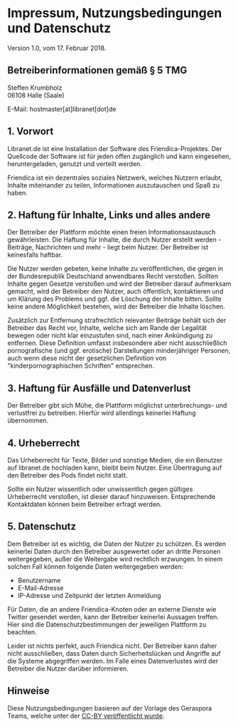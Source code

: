 # Impressum, Nutzungsbedingungen und Datenschutz

Version 1.0, vom 17. Februar 2018.

## Betreiberinformationen gemäß § 5 TMG

Steffen Krumbholz  
06108 Halle (Saale)  

E-Mail: hostmaster[at]libranet[dot]de  

## 1. Vorwort

Libranet.de ist eine Installation der Software des Friendica-Projektes. Der Quellcode der Software ist für jeden offen zugänglich und kann eingesehen, heruntergeladen, genutzt und verteilt werden.

Friendica ist ein dezentrales soziales Netzwerk, welches Nutzern erlaubt, Inhalte miteinander zu teilen, Informationen auszutauschen und Spaß zu haben.

## 2. Haftung für Inhalte, Links und alles andere

Der Betreiber der Plattform möchte einen freien Informationsaustausch gewährleisten. Die Haftung für Inhalte, die durch Nutzer erstellt werden - Beiträge, Nachrichten und mehr - liegt beim Nutzer. Der Betreiber ist keinesfalls haftbar.

Die Nutzer werden gebeten, keine Inhalte zu veröffentlichen, die gegen in der Bundesrepublik Deutschland anwendbares Recht verstoßen. Sollten Inhalte gegen Gesetze verstoßen und wird der Betreiber darauf aufmerksam gemacht, wird der Betreiber den Nutzer, auch öffentlich, kontaktieren und um Klärung des Problems und ggf. die Löschung der Inhalte bitten. Sollte keine andere Möglichkeit bestehen, wird der Betreiber die Inhalte löschen.

Zusätzlich zur Entfernung strafrechtlich relevanter Beiträge behält sich der Betreiber das Recht vor, Inhalte, welche sich am Rande der Legalität bewegen oder nicht klar einzustufen sind, nach einer Ankündigung zu entfernen. Diese Definition umfasst insbesondere aber nicht ausschließlich pornografische (und ggf. erotische) Darstellungen minderjähriger Personen, auch wenn diese nicht der gesetzlichen Definition von "kinderpornographischen Schriften" entsprechen.

## 3. Haftung für Ausfälle und Datenverlust

Der Betreiber gibt sich Mühe, die Plattform möglichst unterbrechungs- und verlustfrei zu betreiben. Hierfür wird allerdings keinerlei Haftung übernommen.

## 4. Urheberrecht

Das Urheberrecht für Texte, Bilder und sonstige Medien, die ein Benutzer auf libranet.de hochladen kann, bleibt beim Nutzer. Eine Übertragung auf den Betreiber des Pods findet nicht statt.

Sollte ein Nutzer wissentlich oder unwissentlich gegen gültiges Urheberrecht verstoßen, ist dieser darauf hinzuweisen. Entsprechende Kontaktdaten können beim Betreiber erfragt werden.

## 5. Datenschutz

Dem Betreiber ist es wichtig, die Daten der Nutzer zu schützen. Es werden keinerlei Daten durch den Betreiber ausgewertet oder an dritte Personen weitergegeben, außer die Weitergabe wird rechtlich erzwungen. In einem solchen Fall können folgende Daten weitergegeben werden:

* Benutzername
* E-Mail-Adresse
* IP-Adresse und Zeitpunkt der letzten Anmeldung

Für Daten, die an andere Friendica-Knoten oder an externe Dienste wie Twitter gesendet werden, kann der Betreiber keinerlei Aussagen treffen. Hier sind die Datenschutzbestimmungen der jeweiligen Plattform zu beachten.

Leider ist nichts perfekt, auch Friendica nicht. Der Betreiber kann daher nicht ausschließen, dass Daten durch Sicherheitslücken und Angriffe auf die Systeme abgegriffen werden. Im Falle eines Datenverlustes wird der Betreiber die Nutzer darüber informieren.

## Hinweise

Diese Nutzungsbedingungen basieren auf der Vorlage des Geraspora Teams, welche unter der [CC-BY veröffentlicht wurde](https://github.com/geraspora/german-terms-of-service).

